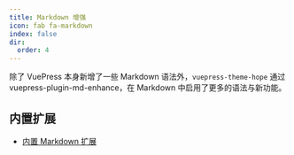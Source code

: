 ```yaml
---
title: Markdown 增强
icon: fab fa-markdown
index: false
dir:
  order: 4
---
```


除了 VuePress 本身新增了一些 Markdown 语法外，`vuepress-theme-hope` 通过 <ProjectLink name="md-enhance">vuepress-plugin-md-enhance</ProjectLink>，在 Markdown 中启用了更多的语法与新功能。

<!-- more -->

## 内置扩展

- [内置 Markdown 扩展](../../cookbook/vuepress/markdown.md)

<Catalog />

